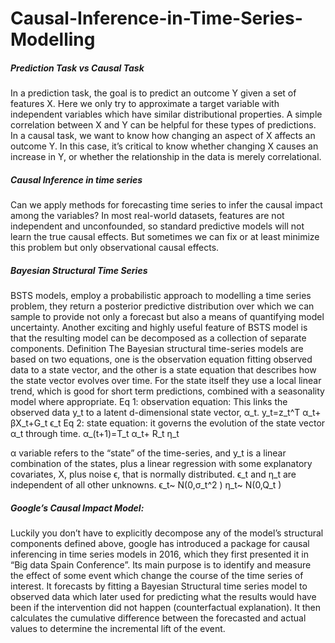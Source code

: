 # Causal-Inference-in-Time-Series-Modelling

##### Prediction Task vs Causal Task
In a prediction task, the goal is to predict an outcome Y given a set of features X. Here we only try to approximate a target variable with independent variables which have similar distributional properties. A simple correlation between X and Y can be helpful for these types of predictions.
In a causal task, we want to know how changing an aspect of X affects an outcome Y. In this case, it’s critical to know whether changing X causes an increase in Y, or whether the relationship in the data is merely correlational.

##### Causal Inference in time series
Can we apply methods for forecasting time series to infer the causal impact among the variables?
In most real-world datasets, features are not independent and unconfounded, so standard predictive models will not learn the true causal effects. But sometimes we can fix or at least minimize this problem but only observational causal effects.

##### Bayesian Structural Time Series
BSTS models, employ a probabilistic approach to modelling a time series problem, they return a posterior predictive distribution over which we can sample to provide not only a forecast but also a means of quantifying model uncertainty. Another exciting and highly useful feature of BSTS model is that the resulting model can be decomposed as a collection of separate components.
Definition
The Bayesian structural time-series models are based on two equations, one is the observation equation fitting observed data to a state vector, and the other is a state equation that describes how the state vector evolves over time. For the state itself they use a local linear trend, which is good for short term predictions, combined with a seasonality model where appropriate. 
Eq 1: observation equation: This links the observed data y_t to a latent d-dimensional state vector, α_t.
y_t=z_t^T α_t+ βX_t+G_t ϵ_t
Eq 2: state equation: it governs the evolution of the state vector α_t through time. 
α_(t+1)=T_t α_t+ R_t η_t

α variable refers to the “state” of the time-series, and y_t is a linear combination of the states, plus a linear regression with some explanatory covariates, X, plus noise ϵ, that is normally distributed.
ϵ_t and η_t are independent of all other unknowns.
ϵ_t~ N(0,σ_t^2 )
η_t~ N(0,Q_t )

##### Google’s Causal Impact Model:
Luckily you don’t have to explicitly decompose any of the model’s structural components defined above, google has introduced a package for causal inferencing in time series models in 2016, which they first presented it in “Big data Spain Conference”.
Its main purpose is to identify and measure the effect of some event which change the course of the time series of interest.
It forecasts by fitting a Bayesian Structural time series model to observed data which later used for predicting what the results would have been if the intervention did not happen (counterfactual explanation). It then calculates the cumulative difference between the forecasted and actual values to determine the incremental lift of the event.


